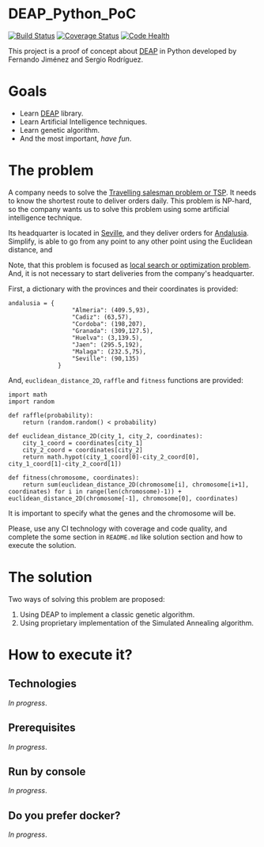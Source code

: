 # DEAP_Python_PoC

[![Build Status](https://travis-ci.org/serrodcal/DEAP_Python_PoC.svg?branch=master)](https://travis-ci.org/serrodcal/DEAP_Python_PoC)
[![Coverage Status](https://coveralls.io/repos/github/serrodcal/DEAP_Python_PoC/badge.svg?branch=master)](https://coveralls.io/github/serrodcal/DEAP_Python_PoC?branch=master)
[![Code Health](https://landscape.io/github/serrodcal/DEAP_Python_PoC/master/landscape.svg?style=flat)](https://landscape.io/github/serrodcal/DEAP_Python_PoC/master)

This project is a proof of concept about [DEAP](http://deap.readthedocs.io/en/master/overview.html) in Python
developed by Fernando Jiménez and Sergio Rodríguez.

# Goals

* Learn [DEAP](http://deap.readthedocs.io/en/master/overview.html) library.
* Learn Artificial Intelligence techniques.
* Learn genetic algorithm.
* And the most important, *have fun*.

# The problem

A company needs to solve the [Travelling salesman problem or TSP](https://en.wikipedia.org/wiki/Travelling_salesman_problem).
It needs to know the shortest route to deliver orders daily. This problem is NP-hard, so the company wants us to solve this problem
using some artificial intelligence technique.

Its headquarter is located in [Seville](https://en.wikipedia.org/wiki/Seville), and they deliver orders
for [Andalusia](https://en.wikipedia.org/wiki/Andalusia). Simplify, is able to go from any point to any other point using
the Euclidean distance, and

Note, that this problem is focused as [local search or optimization problem](https://en.wikipedia.org/wiki/Local_search_(optimization)).
And, it is not necessary to start deliveries from the company's headquarter.

First, a dictionary with the provinces and their coordinates is provided:

```
andalusia = {
                  "Almeria": (409.5,93),
                  "Cadiz": (63,57),
                  "Cordoba": (198,207),
                  "Granada": (309,127.5),
                  "Huelva": (3,139.5),
                  "Jaen": (295.5,192),
                  "Malaga": (232.5,75),
                  "Seville": (90,135)
              }
```

And, `euclidean_distance_2D`, `raffle` and `fitness` functions are provided:

```
import math
import random

def raffle(probability):
    return (random.random() < probability)

def euclidean_distance_2D(city_1, city_2, coordinates):
    city_1_coord = coordinates[city_1]
    city_2_coord = coordinates[city_2]
    return math.hypot(city_1_coord[0]-city_2_coord[0], city_1_coord[1]-city_2_coord[1])

def fitness(chromosome, coordinates):
    return sum(euclidean_distance_2D(chromosome[i], chromosome[i+1], coordinates) for i in range(len(chromosome)-1)) + euclidean_distance_2D(chromosome[-1], chromosome[0], coordinates)
```

It is important to specify what the genes and the chromosome will be.

Please, use any CI technology with coverage and code quality, and complete the some section in `README.md` like
solution section and how to execute the solution.

# The solution

Two ways of solving this problem are proposed:

1. Using DEAP to implement a classic genetic algorithm.
2. Using proprietary implementation of the Simulated Annealing algorithm.

# How to execute it?

## Technologies

_In progress_.

## Prerequisites

_In progress_.

## Run by console

_In progress_.

## Do you prefer docker?

_In progress_.
